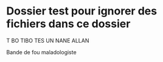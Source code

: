 # Dossier test pour ignorer des fichiers dans ce dossier 

T BO TIBO 
TES UN NANE ALLAN

Bande de fou maladologiste

